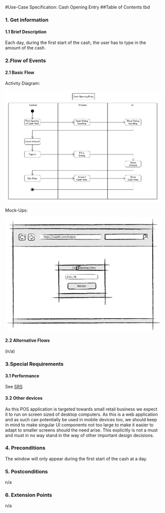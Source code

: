 #Use-Case Specification: Cash Opening Entry
##Table of Contents
tbd    

### 1. Get information

#### 1.1 Brief Description

Each day, during the first start of the cash, the user has to type in the amount of the cash.

### 2.Flow of Events

#### 2.1 Basic Flow

Activity Diagram: 

![flow for selling process][flow]

Mock-Ups:

![Link to Mock-Ups][mockup1]

#### 2.2 Alternative Flows

(n/a)

### 3.Special Requirements

#### 3.1 Performance
See [SRS]

#### 3.2 Other devices
As this POS application is targeted towards small retail business we expect it to run on screen sized of desktop computers. 
As this is a web application and as such can potentially be used in mobile devices too, we should keep in mind to make singular UI components not too large to make it easier to adapt to smaller screens should the need arise.
This explicitly is not a must and must in no way stand in the way of other important design decisions.

### 4. Preconditions
The window will only appear during the first start of the cash at a day.
 
### 5. Postconditions

n/a

### 6. Extension Points
n/a

<!-- Link definitions -->
[flow]: https://github.com/PosSystems/pos/blob/master/useCase/flowChart/useCaseCashOpeningEntry.png
[SRS]: https://github.com/PosSystems/pos/blob/master/SRS.md
[mockup1]: https://github.com/PosSystems/pos/blob/master/useCase/mockUp/UseCaseCashOpeningEntry.png
